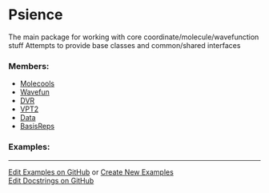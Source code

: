 # <a id="Psience">Psience</a>
    
The main package for working with core coordinate/molecule/wavefunction stuff
Attempts to provide base classes and common/shared interfaces

### Members:

  - [Molecools](Psience/Molecools.md)
  - [Wavefun](Psience/Wavefun.md)
  - [DVR](Psience/DVR.md)
  - [VPT2](Psience/VPT2.md)
  - [Data](Psience/Data.md)
  - [BasisReps](Psience/BasisReps.md)

### Examples:



___

[Edit Examples on GitHub](https://github.com/McCoyGroup/References/edit/gh-pages/Documentation/examples/Psience.md) or 
[Create New Examples](https://github.com/McCoyGroup/References/new/gh-pages/?filename=Documentation/examples/Psience.md) <br/>
[Edit Docstrings on GitHub](https://github.com/McCoyGroup/Psience/edit/master/__init__.py?message=Update%20Docs)